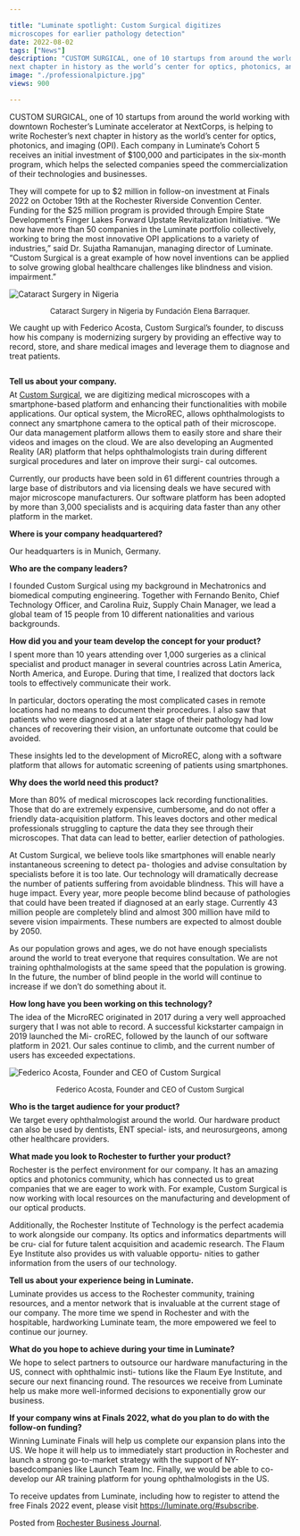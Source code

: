 ```yaml
---

title: "Luminate spotlight: Custom Surgical digitizes
microscopes for earlier pathology detection"
date: 2022-08-02
tags: ["News"]
description: "CUSTOM SURGICAL, one of 10 startups from around the world working with downtown Rochester’s Luminate accelerator at NextCorps, is helping to write Rochester’s
next chapter in history as the world’s center for optics, photonics, and imaging (OPI). Read the interview with Federico Acosta, CEO of Custom Surgical"
image: "./professionalpicture.jpg"
views: 900

---
```


CUSTOM SURGICAL, one of 10 startups from around the world working with downtown Rochester’s Luminate accelerator at NextCorps, is helping to write Rochester’s
next chapter in history as the world’s center for optics, photonics, and imaging (OPI). Each company in Luminate’s Cohort 5 receives an initial investment of $100,000 and participates in the six-month
program, which helps the selected companies speed the commercialization of their technologies and businesses.


They will compete for up to $2 million in follow-on investment at Finals 2022 on October 19th at the Rochester Riverside Convention Center. Funding for the $25 million program is provided through Empire State Development’s Finger Lakes Forward Upstate Revitalization Initiative. “We now have more than 50 companies in the Luminate
portfolio collectively, working to bring the most innovative OPI applications to a variety of industries,” said Dr. Sujatha Ramanujan, managing director of Luminate. “Custom Surgical is a great example of how novel inventions can be applied to solve growing global healthcare challenges like blindness and vision. impairment.”

<img src="./fundacionelenabarraquer.png" alt="Cataract Surgery in Nigeria"></img>
<p style="text-align: center; font-size: 13px">Cataract Surgery in Nigeria by Fundación Elena Barraquer.</p>
We caught up with Federico Acosta, Custom Surgical’s founder, to discuss how his company is modernizing surgery by providing an effective way to record, store, and share medical images and leverage them to diagnose and treat patients.
<pre></pre>
<b>Tell us about your company.</b>
<p style="margin-top: 0.5em;">At <a href="customsurgical.co" class="links_post">Custom Surgical</a>, we are digitizing medical microscopes with a smartphone-based platform and enhancing their functionalities with mobile applications. Our optical system, the MicroREC, allows ophthalmologists to connect any smartphone camera to the optical path of their microscope. Our data management platform allows them to easily store and share their videos and images on the cloud. We are also developing an Augmented Reality (AR) platform that helps ophthalmologists train during different surgical procedures and later on improve their surgi-
cal outcomes.</p>

Currently, our products have been sold in 61 different countries through a large base of distributors and via licensing deals we have secured with major microscope manufacturers. Our software platform has been adopted
by more than 3,000 specialists and is acquiring data faster than any other platform in the market.

<p style="margin-bottom: 0.5em;"><b >Where is your company headquartered?</b></p>
<p >Our headquarters is in Munich, Germany.</p>

<p style="margin-bottom: 0.5em;"><b>Who are the company leaders?</b></p>

I founded Custom Surgical using my background in Mechatronics and biomedical computing engineering.
Together with Fernando Benito, Chief Technology Officer, and Carolina Ruiz, Supply Chain Manager, we lead a global team of 15 people from 10 different nationalities and various backgrounds.

<p style="margin-bottom: 0.5em;"><b>How did you and your team develop the concept for your product?</b></p>
I spent more than 10 years attending over 1,000 surgeries as a clinical specialist and product manager in several countries across Latin America, North America, and Europe. During that time, I realized that doctors lack tools to effectively communicate their work.

In particular, doctors operating the most complicated cases in remote locations had no means to document their procedures. I also saw that patients who were
diagnosed at a later stage of their pathology had low chances of recovering their vision, an unfortunate outcome that could be avoided.

These insights led to the development of MicroREC, along with a software platform that allows for automatic screening of patients using smartphones.

<p style="margin-bottom: 0.5em;"><b>Why does the world need this product?</b></p>

More than 80% of medical microscopes lack recording functionalities. Those that do are extremely expensive, cumbersome, and do not offer a friendly data-acquisition platform. This leaves doctors and other medical professionals struggling to capture the data they see through their microscopes. That data can lead to better, earlier detection of pathologies.

At Custom Surgical, we believe tools like smartphones will enable nearly instantaneous screening to detect pa-
thologies and advise consultation by specialists before it is too late. Our technology will dramatically decrease the number of patients suffering from avoidable blindness. This will have a huge impact. Every year, more people become blind because of pathologies that could have been treated if diagnosed at an early stage. Currently 43 million people are completely blind and almost 300 million have mild to severe vision impairments. These numbers are expected to almost double by 2050.

As our population grows and ages, we do not have enough specialists around the world to treat everyone that requires consultation. We are not training ophthalmologists at the same speed that the population is growing. In the future, the number of blind people in the world will continue to increase if we don’t do something about it.

<p style="margin-bottom: 0.5em;"><b>How long have you been working on this
technology?</b> </p>
The idea of the MicroREC originated in 2017 during a very well approached surgery that I was not able to record. A successful kickstarter campaign in 2019 launched the Mi-
croREC, followed by the launch of our software platform in 2021. Our sales continue to climb, and the current number of users has exceeded expectations.

<img src="./federicoacosta.jpeg" alt="Federico Acosta, Founder and CEO of Custom Surgical"></img>
<p style="text-align: center; font-size: 13px">Federico Acosta, Founder and CEO of Custom Surgical</p>

<p style="margin-bottom: 0.5em;"><b>Who is the target audience for your product?</b></p>
We target every ophthalmologist around the world. Our hardware product can also be used by dentists, ENT special-
ists, and neurosurgeons, among other healthcare providers.

<p style="margin-bottom: 0.5em;"><b>What made you look to Rochester to further your product?</b></p>
Rochester is the perfect environment for our company. It has an amazing optics and photonics community, which has connected us to great companies that we are eager to work with. For example, Custom Surgical is now working with local resources on the manufacturing and development of our optical products. 

Additionally, the Rochester Institute of Technology is the perfect academia to work alongside our company. Its optics and informatics departments will be cru-
cial for future talent acquisition and academic research. The Flaum Eye Institute also provides us with valuable opportu-
nities to gather information from the users of our technology.


<p style="margin-bottom: 0.5em;"><b>Tell us about your experience being in Luminate.</b> </p>
Luminate provides us access to the Rochester community, training resources, and a mentor network that is invaluable at the current stage of our company. The more time we spend in Rochester and with the hospitable, hardworking
Luminate team, the more empowered we feel to continue our journey.

<p style="margin-bottom: 0.5em;"><b>What do you hope to achieve during your time in
Luminate?</b></p>
We hope to select partners to outsource our hardware manufacturing in the US, connect with ophthalmic insti- tutions like the Flaum Eye Institute, and secure our next financing round. The resources we receive from Luminate help us make more well-informed decisions to exponentially grow our business.

<p style="margin-bottom: 0.5em;"><b>If your company wins at Finals 2022, what do you
plan to do with the follow-on funding?</b></p>
Winning Luminate Finals will help us complete our expansion plans into the US. We hope it will help us to immediately start production in Rochester and launch a strong go-to-market strategy with the support of NY-basedcompanies like Launch Team Inc. Finally, we would be able to co-develop our AR training platform for young ophthalmologists in the US.

To receive updates from Luminate, including how to register to attend the free Finals 2022 event, please visit
<a href="https://luminate.org/#subscribe" class="links_post">https://luminate.org/#subscribe</a>.

Posted from <a href="https://rbj.net/2022/07/22/luminate-spotlight-custom-surgical/" target="t_blank" class="links_post">Rochester Business Journal</a>.
